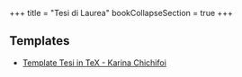 +++
title = "Tesi di Laurea"
bookCollapseSection = true
+++

## Templates

- [Template Tesi in TeX - Karina Chichifoi](https://github.com/TryKatChup/Tesi-Triennale)
